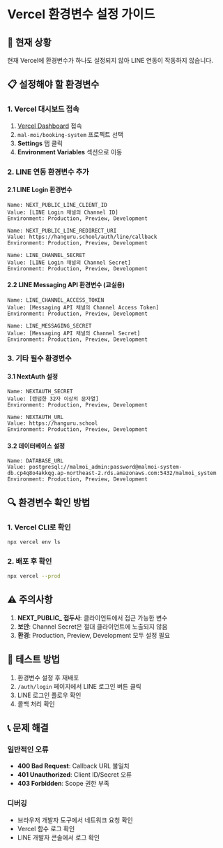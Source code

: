 # Vercel 환경변수 설정 가이드

## 🚨 현재 상황
현재 Vercel에 환경변수가 하나도 설정되지 않아 LINE 연동이 작동하지 않습니다.

## 📋 설정해야 할 환경변수

### **1. Vercel 대시보드 접속**
1. [Vercel Dashboard](https://vercel.com/dashboard) 접속
2. `mal-moi/booking-system` 프로젝트 선택
3. **Settings** 탭 클릭
4. **Environment Variables** 섹션으로 이동

### **2. LINE 연동 환경변수 추가**

#### **2.1 LINE Login 환경변수**
```
Name: NEXT_PUBLIC_LINE_CLIENT_ID
Value: [LINE Login 채널의 Channel ID]
Environment: Production, Preview, Development
```

```
Name: NEXT_PUBLIC_LINE_REDIRECT_URI
Value: https://hanguru.school/auth/line/callback
Environment: Production, Preview, Development
```

```
Name: LINE_CHANNEL_SECRET
Value: [LINE Login 채널의 Channel Secret]
Environment: Production, Preview, Development
```

#### **2.2 LINE Messaging API 환경변수 (교실용)**
```
Name: LINE_CHANNEL_ACCESS_TOKEN
Value: [Messaging API 채널의 Channel Access Token]
Environment: Production, Preview, Development
```

```
Name: LINE_MESSAGING_SECRET
Value: [Messaging API 채널의 Channel Secret]
Environment: Production, Preview, Development
```

### **3. 기타 필수 환경변수**

#### **3.1 NextAuth 설정**
```
Name: NEXTAUTH_SECRET
Value: [랜덤한 32자 이상의 문자열]
Environment: Production, Preview, Development
```

```
Name: NEXTAUTH_URL
Value: https://hanguru.school
Environment: Production, Preview, Development
```

#### **3.2 데이터베이스 설정**
```
Name: DATABASE_URL
Value: postgresql://malmoi_admin:password@malmoi-system-db.cp4q8o4akkqg.ap-northeast-2.rds.amazonaws.com:5432/malmoi_system
Environment: Production, Preview, Development
```

## 🔍 환경변수 확인 방법

### **1. Vercel CLI로 확인**
```bash
npx vercel env ls
```

### **2. 배포 후 확인**
```bash
npx vercel --prod
```

## ⚠️ 주의사항

1. **NEXT_PUBLIC_ 접두사**: 클라이언트에서 접근 가능한 변수
2. **보안**: Channel Secret은 절대 클라이언트에 노출되지 않음
3. **환경**: Production, Preview, Development 모두 설정 필요

## 🧪 테스트 방법

1. 환경변수 설정 후 재배포
2. `/auth/login` 페이지에서 LINE 로그인 버튼 클릭
3. LINE 로그인 플로우 확인
4. 콜백 처리 확인

## 📞 문제 해결

### **일반적인 오류**
- **400 Bad Request**: Callback URL 불일치
- **401 Unauthorized**: Client ID/Secret 오류
- **403 Forbidden**: Scope 권한 부족

### **디버깅**
- 브라우저 개발자 도구에서 네트워크 요청 확인
- Vercel 함수 로그 확인
- LINE 개발자 콘솔에서 로그 확인 